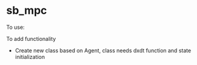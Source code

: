 # sb_mpc

To use:

To add functionality
- Create new class based on Agent, class needs dxdt function and state initialization
